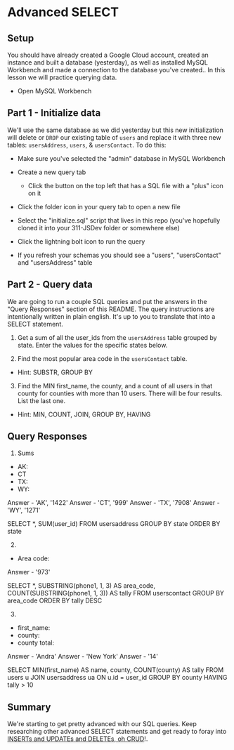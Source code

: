 # Advanced SELECT

## Setup

You should have already created a Google Cloud account, created an instance and built a database (yesterday), as well as installed MySQL Workbench and made a connection to the database you've created.. In this lesson we will practice querying data.

* Open MySQL Workbench

## Part 1 - Initialize data

We'll use the same database as we did yesterday but this new initialization will delete or `DROP` our existing table of `users` and replace it with three new tables: `usersAddress`, `users`, & `usersContact`. To do this:

* Make sure you've selected the "admin" database in MySQL Workbench

* Create a new query tab
  * Click the button on the top left that has a SQL file with a "plus" icon on it

* Click the folder icon in your query tab to open a new file

* Select the "initialize.sql" script that lives in this repo (you've hopefully cloned it into your 311-JSDev folder or somewhere else)

* Click the lightning bolt icon to run the query

* If you refresh your schemas you should see a "users", "usersContact" and "usersAddress" table

## Part 2 - Query data

We are going to run a couple SQL queries and put the answers in the "Query Responses" section of this README. The query instructions are intentionally written in plain english. It's up to you to translate that into a SELECT statement.



1. Get a sum of all the user_ids from the `usersAddress` table grouped by state. Enter the values for the specific states below.

2. Find the most popular area code in the `usersContact` table. 
  * Hint: SUBSTR, GROUP BY

3. Find the MIN first_name, the county, and a count of all users in that county for counties with more than 10 users. There will be four results. List the last one. 
  * Hint: MIN, COUNT, JOIN, GROUP BY, HAVING


## Query Responses

1. Sums
  * AK:
  * CT
  * TX:
  * WY:

Answer - 'AK', '1422'
Answer - 'CT', '999'
Answer - 'TX', '7908'
Answer - 'WY', '1271'

SELECT 
    *, SUM(user_id)
FROM
    usersaddress
GROUP BY state
ORDER BY state
  
2.
  * Area code: 
  
Answer - '973'

SELECT 
    *,
    SUBSTRING(phone1, 1, 3) AS area_code,
    COUNT(SUBSTRING(phone1, 1, 3)) AS tally
FROM
    userscontact
GROUP BY area_code
ORDER BY tally DESC

3.
  * first_name:
  * county:
  * county total:

Answer - 'Andra'
Answer - 'New York'
Answer - '14'

SELECT 
    MIN(first_name) AS name, county, COUNT(county) AS tally
FROM
    users u
        JOIN
    usersaddress ua ON u.id = user_id
GROUP BY county
HAVING tally > 10


## Summary

We're starting to get pretty advanced with our SQL queries. Keep researching other advanced SELECT statements and get ready to foray into [INSERTs and UPDATEs and DELETEs, oh CRUD](https://www.youtube.com/watch?v=-HrfbV16-FQ)!.
